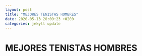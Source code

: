 ```yaml
---
layout: post
title: "MEJORES TENISTAS HOMBRES"
date: 2020-05-13 20:09:23 +0200
categories: jekyll update
---
```


# MEJORES TENISTAS HOMBRES
